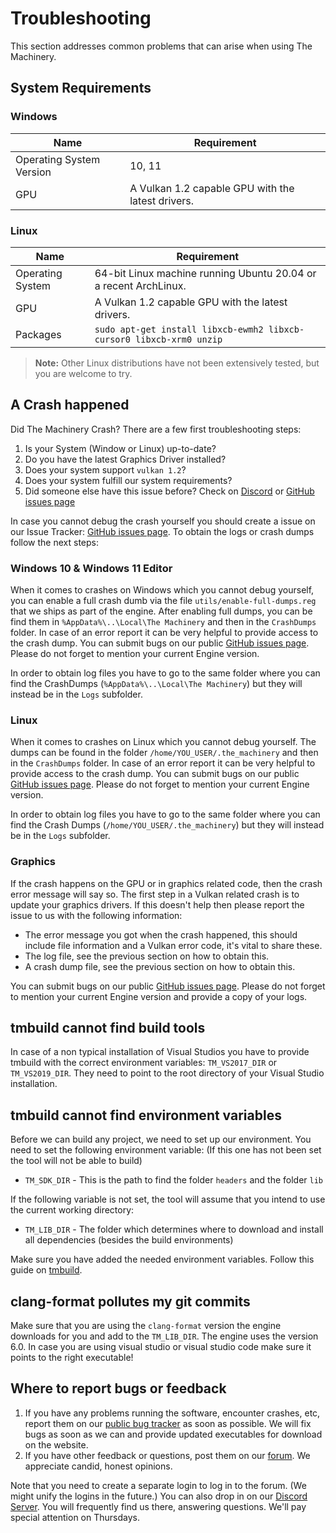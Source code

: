  # Troubleshooting

This section addresses common problems that can arise when using The Machinery. 

## System Requirements
### Windows
| Name                     | Requirement                                       |
| ------------------------ | ------------------------------------------------- |
| Operating System Version | 10, 11                                            |
| GPU                      | A Vulkan 1.2 capable GPU with the latest drivers. |


### Linux
| Name             | Requirement                                                  |
| ---------------- | ------------------------------------------------------------ |
| Operating System | 64-bit Linux machine running Ubuntu 20.04 or a recent ArchLinux. |
| GPU              | A Vulkan 1.2 capable GPU with the latest drivers.            |
| Packages         | `sudo apt-get install libxcb-ewmh2 libxcb-cursor0 libxcb-xrm0 unzip` |

> **Note:** Other Linux distributions have not been extensively tested, but you are welcome to try.



## A Crash happened

Did The Machinery Crash? There are a few first troubleshooting steps:

1. Is your System (Window or Linux) up-to-date?
2. Do you have the latest Graphics Driver installed?
3. Does your system support `vulkan 1.2`?
4. Does your system fulfill our system requirements?
4. Did someone else have this issue before? Check on [Discord](https://discord.com/invite/SHHSZaH) or [GitHub issues page](https://github.com/OurMachinery/themachinery-public/issues)

In case you cannot debug the crash yourself you should create a issue on our Issue Tracker: [GitHub issues page](https://github.com/OurMachinery/themachinery-public/issues). To obtain the logs or crash dumps follow the next steps:

### Windows 10 & Windows 11 Editor

When it comes to crashes on Windows which you cannot debug yourself, you can enable a full crash dumb via the file `utils/enable-full-dumps.reg` that we ships as part of the engine. After enabling full dumps, you can be find them in `%AppData%\..\Local\The Machinery` and then in the  `CrashDumps` folder. In case of an error report it can be very helpful to provide access to the crash dump. You can submit bugs on our public [GitHub issues page](https://github.com/OurMachinery/themachinery-public/issues). Please do not forget to mention your current Engine version.

In order to obtain log files you have to go to the same folder where you can find the CrashDumps (`%AppData%\..\Local\The Machinery`) but they will instead be in the `Logs` subfolder.



### Linux

When it comes to crashes on Linux which you cannot debug yourself. The dumps can be found in the folder `/home/YOU_USER/.the_machinery` and then in the  `CrashDumps` folder. In case of an error report it can be very helpful to provide access to the crash dump. You can submit bugs on our public [GitHub issues page](https://github.com/OurMachinery/themachinery-public/issues). Please do not forget to mention your current Engine version.

In order to obtain log files you have to go to the same folder where you can find the Crash Dumps (`/home/YOU_USER/.the_machinery`) but they will instead be in the `Logs` subfolder.




### Graphics

If the crash happens on the GPU or in graphics related code, then the crash error message will say so. The first step in a Vulkan related crash is to update your graphics drivers. If this doesn't help then please report the issue to us with the following information:

- The error message you got when the crash happened, this should include file information and a Vulkan error code, it's vital to share these.
- The log file, see the previous section on how to obtain this.
- A crash dump file, see the previous section on how to obtain this.

You can submit bugs on our public [GitHub issues page](https://github.com/OurMachinery/themachinery-public/issues). Please do not forget to mention your current Engine version and provide a copy of your logs.



## tmbuild cannot find build tools

In case of a non typical installation of Visual Studios you have to provide tmbuild with the correct environment variables: `TM_VS2017_DIR` or `TM_VS2019_DIR`. They need to point to the root directory of your Visual Studio installation.



## tmbuild cannot find environment variables

Before we can build any project, we need to set up our environment. You need to set the following environment variable: (If this one has not been set the tool will not be able to build)

- `TM_SDK_DIR` - This is the path to find the folder `headers` and the folder `lib`

If the following variable is not set, the tool will assume that you intend to use the current working directory:

- `TM_LIB_DIR` - The folder which determines where to download and install all dependencies (besides the build environments)

Make sure you have added the needed environment variables. Follow this guide on [tmbuild]({{base_url}}/build_tools/tmbuild.html).



## clang-format pollutes my git commits

Make sure that you are using the `clang-format` version the engine downloads for you and add to the `TM_LIB_DIR`. The engine uses the version 6.0. In case you are using visual studio or visual studio code make sure it points to the right executable!




## Where to report bugs or feedback


1. If you have any problems running the software, encounter crashes, etc, report them on our [public bug tracker](https://github.com/OurMachinery/themachinery-public/issues) as soon as possible. We will fix bugs as soon as we can and provide updated executables for download on the website.
2. If you have other feedback or questions, post them on our [forum](https://github.com/OurMachinery/themachinery-public/discussions). We appreciate candid, honest opinions.

Note that you need to create a separate login to log in to the forum. (We might unify the logins in the future.)
You can also drop in on our [Discord Server](https://discord.gg/SHHSZaH). You will frequently find us there, answering questions. We'll pay special attention on Thursdays.

